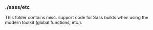 ### ./sass/etc

This folder contains misc. support code for Sass builds when using the modern toolkit (global functions, etc.).